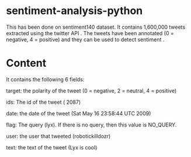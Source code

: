 # sentiment-analysis-python
This has been done on sentiment140 dataset. It contains 1,600,000 tweets extracted using the twitter API . The tweets have been annotated (0 = negative, 4 = positive) and they can be used to detect sentiment .

# Content
It contains the following 6 fields:

target: the polarity of the tweet (0 = negative, 2 = neutral, 4 = positive)

ids: The id of the tweet ( 2087)

date: the date of the tweet (Sat May 16 23:58:44 UTC 2009)

flag: The query (lyx). If there is no query, then this value is NO_QUERY.

user: the user that tweeted (robotickilldozr)

text: the text of the tweet (Lyx is cool)
